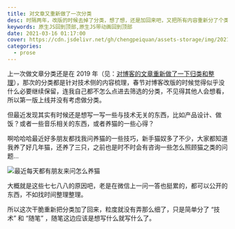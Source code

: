 ```yaml
---
title: 对文章又重新做了一次分类
desc: 时隔两年，改版的时候去掉了分类，想了想，还是加回来吧，又把所有内容重新分了个类。
keywords: 原生JS回到顶部,原生JS带动画回到顶部
date: 2021-03-16 01:17:00
cover: https://cdn.jsdelivr.net/gh/chengpeiquan/assets-storage/img/2021/03/20210316221139.jpg
categories: 
  - prose
---
```


上一次做文章分类还是在 2019 年（见：[对博客的文章重新做了一下归类和整理](https://chengpeiquan.com/article/blog-articles-sort-out.html)），那次的分类都是针对技术侧的内容梳理，春节对博客改版的时候觉得似乎没什么必要继续保留，连我自己都不怎么点进去筛选的分类，不见得其他人会想看，所以第一版上线并没有考虑做分类。

但最近发现其实有时候还是想写一写一些与技术无关的东西，比如产品设计、做饭？或者一些音乐相关的东西，或者养猫的一些心得？

啊哈哈哈最近好多朋友都找我问养猫的一些技巧，新手猫奴多了不少，大家都知道我养了好几年猫，还养了三只，之前也是时不时会有咨询一些怎么照顾猫之类的问题…

![最近每天都有朋友来问怎么养猫](https://cdn.jsdelivr.net/gh/chengpeiquan/assets-storage/img/2021/03/20210316215030.png)

大概就是这些七七八八的原因吧，老是在微信上一问一答也挺累的，都可以公开的东西，不如找时间整理整理。

所以这次干脆重新把分类加了回来，粒度就没有弄那么细了，只是简单分了 “技术” 和 “随笔” ，随笔这边应该是想写什么就写什么了。